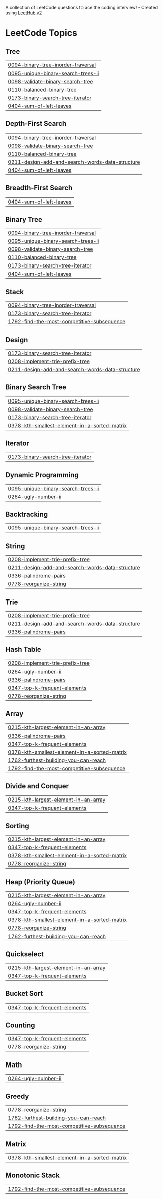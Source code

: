 A collection of LeetCode questions to ace the coding interview! - Created using [LeetHub v2](https://github.com/arunbhardwaj/LeetHub-2.0)
<!---LeetCode Topics Start-->
# LeetCode Topics
## Tree
|  |
| ------- |
| [0094-binary-tree-inorder-traversal](https://github.com/Ritobeena1102/-CrackYourPlacement/tree/master/0094-binary-tree-inorder-traversal) |
| [0095-unique-binary-search-trees-ii](https://github.com/Ritobeena1102/-CrackYourPlacement/tree/master/0095-unique-binary-search-trees-ii) |
| [0098-validate-binary-search-tree](https://github.com/Ritobeena1102/-CrackYourPlacement/tree/master/0098-validate-binary-search-tree) |
| [0110-balanced-binary-tree](https://github.com/Ritobeena1102/-CrackYourPlacement/tree/master/0110-balanced-binary-tree) |
| [0173-binary-search-tree-iterator](https://github.com/Ritobeena1102/-CrackYourPlacement/tree/master/0173-binary-search-tree-iterator) |
| [0404-sum-of-left-leaves](https://github.com/Ritobeena1102/-CrackYourPlacement/tree/master/0404-sum-of-left-leaves) |
## Depth-First Search
|  |
| ------- |
| [0094-binary-tree-inorder-traversal](https://github.com/Ritobeena1102/-CrackYourPlacement/tree/master/0094-binary-tree-inorder-traversal) |
| [0098-validate-binary-search-tree](https://github.com/Ritobeena1102/-CrackYourPlacement/tree/master/0098-validate-binary-search-tree) |
| [0110-balanced-binary-tree](https://github.com/Ritobeena1102/-CrackYourPlacement/tree/master/0110-balanced-binary-tree) |
| [0211-design-add-and-search-words-data-structure](https://github.com/Ritobeena1102/-CrackYourPlacement/tree/master/0211-design-add-and-search-words-data-structure) |
| [0404-sum-of-left-leaves](https://github.com/Ritobeena1102/-CrackYourPlacement/tree/master/0404-sum-of-left-leaves) |
## Breadth-First Search
|  |
| ------- |
| [0404-sum-of-left-leaves](https://github.com/Ritobeena1102/-CrackYourPlacement/tree/master/0404-sum-of-left-leaves) |
## Binary Tree
|  |
| ------- |
| [0094-binary-tree-inorder-traversal](https://github.com/Ritobeena1102/-CrackYourPlacement/tree/master/0094-binary-tree-inorder-traversal) |
| [0095-unique-binary-search-trees-ii](https://github.com/Ritobeena1102/-CrackYourPlacement/tree/master/0095-unique-binary-search-trees-ii) |
| [0098-validate-binary-search-tree](https://github.com/Ritobeena1102/-CrackYourPlacement/tree/master/0098-validate-binary-search-tree) |
| [0110-balanced-binary-tree](https://github.com/Ritobeena1102/-CrackYourPlacement/tree/master/0110-balanced-binary-tree) |
| [0173-binary-search-tree-iterator](https://github.com/Ritobeena1102/-CrackYourPlacement/tree/master/0173-binary-search-tree-iterator) |
| [0404-sum-of-left-leaves](https://github.com/Ritobeena1102/-CrackYourPlacement/tree/master/0404-sum-of-left-leaves) |
## Stack
|  |
| ------- |
| [0094-binary-tree-inorder-traversal](https://github.com/Ritobeena1102/-CrackYourPlacement/tree/master/0094-binary-tree-inorder-traversal) |
| [0173-binary-search-tree-iterator](https://github.com/Ritobeena1102/-CrackYourPlacement/tree/master/0173-binary-search-tree-iterator) |
| [1792-find-the-most-competitive-subsequence](https://github.com/Ritobeena1102/-CrackYourPlacement/tree/master/1792-find-the-most-competitive-subsequence) |
## Design
|  |
| ------- |
| [0173-binary-search-tree-iterator](https://github.com/Ritobeena1102/-CrackYourPlacement/tree/master/0173-binary-search-tree-iterator) |
| [0208-implement-trie-prefix-tree](https://github.com/Ritobeena1102/-CrackYourPlacement/tree/master/0208-implement-trie-prefix-tree) |
| [0211-design-add-and-search-words-data-structure](https://github.com/Ritobeena1102/-CrackYourPlacement/tree/master/0211-design-add-and-search-words-data-structure) |
## Binary Search Tree
|  |
| ------- |
| [0095-unique-binary-search-trees-ii](https://github.com/Ritobeena1102/-CrackYourPlacement/tree/master/0095-unique-binary-search-trees-ii) |
| [0098-validate-binary-search-tree](https://github.com/Ritobeena1102/-CrackYourPlacement/tree/master/0098-validate-binary-search-tree) |
| [0173-binary-search-tree-iterator](https://github.com/Ritobeena1102/-CrackYourPlacement/tree/master/0173-binary-search-tree-iterator) |
| [0378-kth-smallest-element-in-a-sorted-matrix](https://github.com/Ritobeena1102/-CrackYourPlacement/tree/master/0378-kth-smallest-element-in-a-sorted-matrix) |
## Iterator
|  |
| ------- |
| [0173-binary-search-tree-iterator](https://github.com/Ritobeena1102/-CrackYourPlacement/tree/master/0173-binary-search-tree-iterator) |
## Dynamic Programming
|  |
| ------- |
| [0095-unique-binary-search-trees-ii](https://github.com/Ritobeena1102/-CrackYourPlacement/tree/master/0095-unique-binary-search-trees-ii) |
| [0264-ugly-number-ii](https://github.com/Ritobeena1102/-CrackYourPlacement/tree/master/0264-ugly-number-ii) |
## Backtracking
|  |
| ------- |
| [0095-unique-binary-search-trees-ii](https://github.com/Ritobeena1102/-CrackYourPlacement/tree/master/0095-unique-binary-search-trees-ii) |
## String
|  |
| ------- |
| [0208-implement-trie-prefix-tree](https://github.com/Ritobeena1102/-CrackYourPlacement/tree/master/0208-implement-trie-prefix-tree) |
| [0211-design-add-and-search-words-data-structure](https://github.com/Ritobeena1102/-CrackYourPlacement/tree/master/0211-design-add-and-search-words-data-structure) |
| [0336-palindrome-pairs](https://github.com/Ritobeena1102/-CrackYourPlacement/tree/master/0336-palindrome-pairs) |
| [0778-reorganize-string](https://github.com/Ritobeena1102/-CrackYourPlacement/tree/master/0778-reorganize-string) |
## Trie
|  |
| ------- |
| [0208-implement-trie-prefix-tree](https://github.com/Ritobeena1102/-CrackYourPlacement/tree/master/0208-implement-trie-prefix-tree) |
| [0211-design-add-and-search-words-data-structure](https://github.com/Ritobeena1102/-CrackYourPlacement/tree/master/0211-design-add-and-search-words-data-structure) |
| [0336-palindrome-pairs](https://github.com/Ritobeena1102/-CrackYourPlacement/tree/master/0336-palindrome-pairs) |
## Hash Table
|  |
| ------- |
| [0208-implement-trie-prefix-tree](https://github.com/Ritobeena1102/-CrackYourPlacement/tree/master/0208-implement-trie-prefix-tree) |
| [0264-ugly-number-ii](https://github.com/Ritobeena1102/-CrackYourPlacement/tree/master/0264-ugly-number-ii) |
| [0336-palindrome-pairs](https://github.com/Ritobeena1102/-CrackYourPlacement/tree/master/0336-palindrome-pairs) |
| [0347-top-k-frequent-elements](https://github.com/Ritobeena1102/-CrackYourPlacement/tree/master/0347-top-k-frequent-elements) |
| [0778-reorganize-string](https://github.com/Ritobeena1102/-CrackYourPlacement/tree/master/0778-reorganize-string) |
## Array
|  |
| ------- |
| [0215-kth-largest-element-in-an-array](https://github.com/Ritobeena1102/-CrackYourPlacement/tree/master/0215-kth-largest-element-in-an-array) |
| [0336-palindrome-pairs](https://github.com/Ritobeena1102/-CrackYourPlacement/tree/master/0336-palindrome-pairs) |
| [0347-top-k-frequent-elements](https://github.com/Ritobeena1102/-CrackYourPlacement/tree/master/0347-top-k-frequent-elements) |
| [0378-kth-smallest-element-in-a-sorted-matrix](https://github.com/Ritobeena1102/-CrackYourPlacement/tree/master/0378-kth-smallest-element-in-a-sorted-matrix) |
| [1762-furthest-building-you-can-reach](https://github.com/Ritobeena1102/-CrackYourPlacement/tree/master/1762-furthest-building-you-can-reach) |
| [1792-find-the-most-competitive-subsequence](https://github.com/Ritobeena1102/-CrackYourPlacement/tree/master/1792-find-the-most-competitive-subsequence) |
## Divide and Conquer
|  |
| ------- |
| [0215-kth-largest-element-in-an-array](https://github.com/Ritobeena1102/-CrackYourPlacement/tree/master/0215-kth-largest-element-in-an-array) |
| [0347-top-k-frequent-elements](https://github.com/Ritobeena1102/-CrackYourPlacement/tree/master/0347-top-k-frequent-elements) |
## Sorting
|  |
| ------- |
| [0215-kth-largest-element-in-an-array](https://github.com/Ritobeena1102/-CrackYourPlacement/tree/master/0215-kth-largest-element-in-an-array) |
| [0347-top-k-frequent-elements](https://github.com/Ritobeena1102/-CrackYourPlacement/tree/master/0347-top-k-frequent-elements) |
| [0378-kth-smallest-element-in-a-sorted-matrix](https://github.com/Ritobeena1102/-CrackYourPlacement/tree/master/0378-kth-smallest-element-in-a-sorted-matrix) |
| [0778-reorganize-string](https://github.com/Ritobeena1102/-CrackYourPlacement/tree/master/0778-reorganize-string) |
## Heap (Priority Queue)
|  |
| ------- |
| [0215-kth-largest-element-in-an-array](https://github.com/Ritobeena1102/-CrackYourPlacement/tree/master/0215-kth-largest-element-in-an-array) |
| [0264-ugly-number-ii](https://github.com/Ritobeena1102/-CrackYourPlacement/tree/master/0264-ugly-number-ii) |
| [0347-top-k-frequent-elements](https://github.com/Ritobeena1102/-CrackYourPlacement/tree/master/0347-top-k-frequent-elements) |
| [0378-kth-smallest-element-in-a-sorted-matrix](https://github.com/Ritobeena1102/-CrackYourPlacement/tree/master/0378-kth-smallest-element-in-a-sorted-matrix) |
| [0778-reorganize-string](https://github.com/Ritobeena1102/-CrackYourPlacement/tree/master/0778-reorganize-string) |
| [1762-furthest-building-you-can-reach](https://github.com/Ritobeena1102/-CrackYourPlacement/tree/master/1762-furthest-building-you-can-reach) |
## Quickselect
|  |
| ------- |
| [0215-kth-largest-element-in-an-array](https://github.com/Ritobeena1102/-CrackYourPlacement/tree/master/0215-kth-largest-element-in-an-array) |
| [0347-top-k-frequent-elements](https://github.com/Ritobeena1102/-CrackYourPlacement/tree/master/0347-top-k-frequent-elements) |
## Bucket Sort
|  |
| ------- |
| [0347-top-k-frequent-elements](https://github.com/Ritobeena1102/-CrackYourPlacement/tree/master/0347-top-k-frequent-elements) |
## Counting
|  |
| ------- |
| [0347-top-k-frequent-elements](https://github.com/Ritobeena1102/-CrackYourPlacement/tree/master/0347-top-k-frequent-elements) |
| [0778-reorganize-string](https://github.com/Ritobeena1102/-CrackYourPlacement/tree/master/0778-reorganize-string) |
## Math
|  |
| ------- |
| [0264-ugly-number-ii](https://github.com/Ritobeena1102/-CrackYourPlacement/tree/master/0264-ugly-number-ii) |
## Greedy
|  |
| ------- |
| [0778-reorganize-string](https://github.com/Ritobeena1102/-CrackYourPlacement/tree/master/0778-reorganize-string) |
| [1762-furthest-building-you-can-reach](https://github.com/Ritobeena1102/-CrackYourPlacement/tree/master/1762-furthest-building-you-can-reach) |
| [1792-find-the-most-competitive-subsequence](https://github.com/Ritobeena1102/-CrackYourPlacement/tree/master/1792-find-the-most-competitive-subsequence) |
## Matrix
|  |
| ------- |
| [0378-kth-smallest-element-in-a-sorted-matrix](https://github.com/Ritobeena1102/-CrackYourPlacement/tree/master/0378-kth-smallest-element-in-a-sorted-matrix) |
## Monotonic Stack
|  |
| ------- |
| [1792-find-the-most-competitive-subsequence](https://github.com/Ritobeena1102/-CrackYourPlacement/tree/master/1792-find-the-most-competitive-subsequence) |
<!---LeetCode Topics End-->